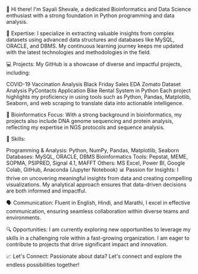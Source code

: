 👋 Hi there! I'm Sayali Shevale, a dedicated Bioinformatics and Data Science enthusiast with a strong foundation in Python programming and data analysis.

🚀 Expertise:
I specialize in extracting valuable insights from complex datasets using advanced data structures and databases like MySQL, ORACLE, and DBMS. My continuous learning journey keeps me updated with the latest technologies and methodologies in the field.

💻 Projects:
My GitHub is a showcase of diverse and impactful projects, including:

COVID-19 Vaccination Analysis
Black Friday Sales EDA
Zomato Dataset Analysis
PyContacts Application
Bike Rental System in Python
Each project highlights my proficiency in using tools such as Python, Pandas, Matplotlib, Seaborn, and web scraping to translate data into actionable intelligence.

🔬 Bioinformatics Focus:
With a strong background in bioinformatics, my projects also include DNA genome sequencing and protein analysis, reflecting my expertise in NGS protocols and sequence analysis.

🌟 Skills:

Programming & Analysis: Python, NumPy, Pandas, Matplotlib, Seaborn
Databases: MySQL, ORACLE, DBMS
Bioinformatics Tools: Pepstat, MEME, SOPMA, PSIPRED, Signal 4.1, MAFFT
Others: MS Excel, Power BI, Google Colab, GitHub, Anaconda (Jupyter Notebook)
📊 Passion for Insights:
I thrive on uncovering meaningful insights from data and creating compelling visualizations. My analytical approach ensures that data-driven decisions are both informed and impactful.

🗣️ Communication:
Fluent in English, Hindi, and Marathi, I excel in effective communication, ensuring seamless collaboration within diverse teams and environments.

🔍 Opportunities:
I am currently exploring new opportunities to leverage my skills in a challenging role within a fast-growing organization. I am eager to contribute to projects that drive significant impact and innovation.

📈 Let's Connect:
Passionate about data? Let's connect and explore the endless possibilities together!


